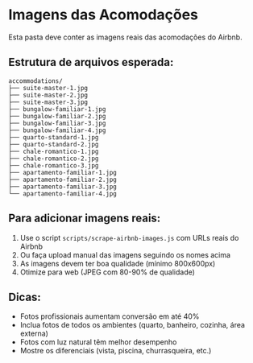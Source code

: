 # Imagens das Acomodações

Esta pasta deve conter as imagens reais das acomodações do Airbnb.

## Estrutura de arquivos esperada:

```
accommodations/
├── suite-master-1.jpg
├── suite-master-2.jpg
├── suite-master-3.jpg
├── bungalow-familiar-1.jpg
├── bungalow-familiar-2.jpg
├── bungalow-familiar-3.jpg
├── bungalow-familiar-4.jpg
├── quarto-standard-1.jpg
├── quarto-standard-2.jpg
├── chale-romantico-1.jpg
├── chale-romantico-2.jpg
├── chale-romantico-3.jpg
├── apartamento-familiar-1.jpg
├── apartamento-familiar-2.jpg
├── apartamento-familiar-3.jpg
└── apartamento-familiar-4.jpg
```

## Para adicionar imagens reais:

1. Use o script `scripts/scrape-airbnb-images.js` com URLs reais do Airbnb
2. Ou faça upload manual das imagens seguindo os nomes acima
3. As imagens devem ter boa qualidade (mínimo 800x600px)
4. Otimize para web (JPEG com 80-90% de qualidade)

## Dicas:
- Fotos profissionais aumentam conversão em até 40%
- Inclua fotos de todos os ambientes (quarto, banheiro, cozinha, área externa)
- Fotos com luz natural têm melhor desempenho
- Mostre os diferenciais (vista, piscina, churrasqueira, etc.)